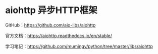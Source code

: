 # aiohttp 异步HTTP框架

GitHub：https://github.com/aio-libs/aiohttp

官方文档：https://aiohttp.readthedocs.io/en/stable/

学习笔记：https://github.com/mumingv/python/tree/master/libs/aiohttp


